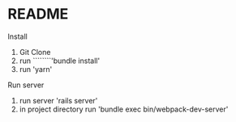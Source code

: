 # README

Install

1. Git Clone
2. run ````````'bundle install'
3. run 'yarn'

Run server
1. run server 'rails server'
2. in project directory run 'bundle exec bin/webpack-dev-server'
